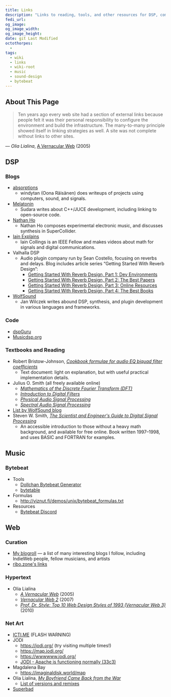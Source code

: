 ```yaml
---
title: Links
description: "Links to reading, tools, and other resources for DSP, computer music, and the Web.\n\n As Olia Lialina notes, at one point “every web site had a section of external links because people felt it was their personal responsibility to… build the infrastructure” of the Web. As search engines crumble, I find curation by humans ever more valuable."
fedi_url:
og_image: 
og_image_width: 
og_image_height: 
date: git Last Modified
octothorpes:
  - 
tags:
  - wiki
  - links
  - wiki-root
  - music
  - sound-design
  - bytebeat
---
```


## About This Page

> Ten years ago every web site had a section of external links because people felt it was their personal responsibility to configure the environment and build the infrastructure. The many-to-many principle showed itself in linking strategies as well. A site was not complete without links to other sites.

— *Olia Lialina*, [A Vernacular Web](https://art.teleportacia.org/observation/vernacular/links.html) (2005)

## DSP

### Blogs

- [absorptions](https://www.windytan.com/)
    - windytan (Oona Räisänen) does writeups of projects using computers, sound, and signals.
- [Melatonin](https://melatonin.dev/blog/)
    - Sudara writes about C++/JUCE development, including linking to open-source code.
- [Nathan Ho](https://nathan.ho.name/)
    - Nathan Ho composes experimental electronic music, and discusses synthesis in SuperCollider.
- [Iain Explains](https://www.iaincollings.com/)
    - Iain Collings is an IEEE Fellow and makes videos about math for signals and digital communications.
- Valhalla DSP
    - Audio plugin company run by Sean Costello, focusing on reverbs and delays. Blog includes article series “Getting Started With Reverb Design”:
        - [Getting Started With Reverb Design, Part 1: Dev Environments](https://valhalladsp.com/2021/09/20/getting-started-with-reverb-design-part-1-dev-environments/)
        - [Getting Started With Reverb Design, Part 2: The Best Papers](https://valhalladsp.com/2021/09/22/getting-started-with-reverb-design-part-2-the-foundations/)
        - [Getting Started With Reverb Design, Part 3: Online Resources](https://valhalladsp.com/2021/09/23/getting-started-with-reverb-design-part-3-online-resources/)
        - [Getting Started With Reverb Design, Part 4: The Best Books](https://valhalladsp.com/2021/09/28/getting-started-with-reverb-design-part-4-books/)
- [WolfSound](https://thewolfsound.com/posts/)
    - Jan Wilczek writes abound DSP, synthesis, and plugin development in various languages and frameworks.


### Code

- [dspGuru](https://dspguru.com/)
- [Musicdsp.org](https://www.musicdsp.org/en/latest/)

### Textbooks and Reading

- Robert Bristow-Johnson, [*Cookbook formulae for audio EQ biquad filter coefficients*](https://webaudio.github.io/Audio-EQ-Cookbook/Audio-EQ-Cookbook.txt)
    - Text document: light on explanation, but with useful practical implementation details.
- Julius O. Smith (all freely available online)
    - [*Mathematics of the Discrete Fourier Transform (DFT)*](https://ccrma.stanford.edu/~jos/mdft/)
    - [*Introduction to Digital Filters*](https://ccrma.stanford.edu/~jos/filters/)
    - [*Physical Audio Signal Processing*](https://ccrma.stanford.edu/~jos/pasp/) 
    - [*Spectral Audio Signal Processing*](https://ccrma.stanford.edu/~jos/sasp/)
- [List by WolfSound blog](https://thewolfsound.com/resources/)
- Steven W. Smith, [*The Scientist and Engineer's Guide to Digital Signal Processing*](https://www.dspguide.com/)
    - An accessible introduction to those without a heavy math background, and available for free online. Book written 1997–1998, and uses BASIC and FORTRAN for examples.

## Music

### Bytebeat

- Tools
    - [Dollchan Bytebeat Generator](https://dollchan.net/bytebeat/)
    - [bytetable](https://psubscirbe-bytebeat.neocities.org/bytetable)
- Formulas
    - <http://viznut.fi/demos/unix/bytebeat_formulas.txt>
- Resources
  - [Bytebeat Discord](https://discord.gg/n5BXmsbevn)

## Web

### Curation

- [My blogroll](/blogroll) — a list of many interesting blogs I follow, including IndieWeb people, fellow musicians, and artists
- [ribo.zone's links](https://ribo.zone/links)

### Hypertext

- Olia Lialina
    - [*A Vernacular Web*](https://art.teleportacia.org/observation/vernacular/) (2005)
    - [*Vernacular Web 2*](https://contemporary-home-computing.org/vernacular-web-2/) (2007)
    - [*Prof. Dr. Style: Top 10 Web Design Styles of 1993 (Vernacular Web 3)*](https://contemporary-home-computing.org/prof-dr-style/) (2010)

### Net Art

- [ICTI.ME](https://icti.me/) (FLASH WARNING)
- JODI
  - <https://jodi.org/> (try visiting multiple times!)
  - <https://map.jodi.org/>
  - <https://wwwwww.jodi.org/>
  - [JODI - Apache is functioning normally (33c3)](https://www.youtube.com/watch?v=w4_3t9Uk6yM)
- Magdalena Bay
  - <https://imaginaldisk.world/map>
- Olia Lialina, [*My Boyfriend Came Back from the War*](http://www.teleportacia.org/war/)
  - [List of versions and remixes](http://myboyfriendcamebackfromth.ewar.ru/)
- [Superbad](https://superbad.com/)
  <!-- - <https://superbad.com/1/follow/index.html> -->

